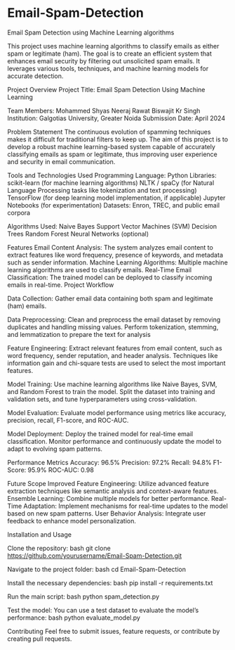 # Email-Spam-Detection
Email Spam Detection using Machine Learning algorithms

This project uses machine learning algorithms to classify emails as either spam or legitimate (ham). The goal is to create an efficient system that enhances email security by filtering out unsolicited spam emails. It leverages various tools, techniques, and machine learning models for accurate detection.

Project Overview
Project Title: Email Spam Detection Using Machine Learning

Team Members:
Mohammed Shyas
Neeraj Rawat
Biswajit Kr Singh
Institution: Galgotias University, Greater Noida
Submission Date: April 2024

Problem Statement
The continuous evolution of spamming techniques makes it difficult for traditional filters to keep up. The aim of this project is to develop a robust machine learning-based system capable of accurately classifying emails as spam or legitimate, thus improving user experience and security in email communication.

Tools and Technologies Used
Programming Language: Python
Libraries:
scikit-learn (for machine learning algorithms)
NLTK / spaCy (for Natural Language Processing tasks like tokenization and text processing)
TensorFlow (for deep learning model implementation, if applicable)
Jupyter Notebooks (for experimentation)
Datasets: Enron, TREC, and public email corpora

Algorithms Used:
Naive Bayes
Support Vector Machines (SVM)
Decision Trees
Random Forest
Neural Networks (optional)

Features
Email Content Analysis: The system analyzes email content to extract features like word frequency, presence of keywords, and metadata such as sender information.
Machine Learning Algorithms: Multiple machine learning algorithms are used to classify emails.
Real-Time Email Classification: The trained model can be deployed to classify incoming emails in real-time.
Project Workflow

Data Collection:
Gather email data containing both spam and legitimate (ham) emails.

Data Preprocessing:
Clean and preprocess the email dataset by removing duplicates and handling missing values.
Perform tokenization, stemming, and lemmatization to prepare the text for analysis

Feature Engineering:
Extract relevant features from email content, such as word frequency, sender reputation, and header analysis.
Techniques like information gain and chi-square tests are used to select the most important features.

Model Training:
Use machine learning algorithms like Naive Bayes, SVM, and Random Forest to train the model.
Split the dataset into training and validation sets, and tune hyperparameters using cross-validation.

Model Evaluation:
Evaluate model performance using metrics like accuracy, precision, recall, F1-score, and ROC-AUC.

Model Deployment:
Deploy the trained model for real-time email classification.
Monitor performance and continuously update the model to adapt to evolving spam patterns.

Performance Metrics
Accuracy: 96.5%
Precision: 97.2%
Recall: 94.8%
F1-Score: 95.9%
ROC-AUC: 0.98

Future Scope
Improved Feature Engineering: Utilize advanced feature extraction techniques like semantic analysis and context-aware features.
Ensemble Learning: Combine multiple models for better performance.
Real-Time Adaptation: Implement mechanisms for real-time updates to the model based on new spam patterns.
User Behavior Analysis: Integrate user feedback to enhance model personalization.

Installation and Usage

Clone the repository:
bash
git clone https://github.com/yourusername/Email-Spam-Detection.git

Navigate to the project folder:
bash
cd Email-Spam-Detection

Install the necessary dependencies:
bash
pip install -r requirements.txt

Run the main script:
bash
python spam_detection.py

Test the model:
You can use a test dataset to evaluate the model’s performance:
bash 
python evaluate_model.py

Contributing
Feel free to submit issues, feature requests, or contribute by creating pull requests.

